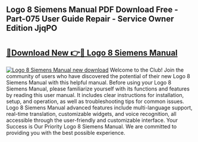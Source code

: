 ## Logo 8 Siemens Manual PDF Download Free - Part-075 User Guide Repair - Service Owner Edition JjqPO

# <h2><a href="http://bc20847.oget.top/?id=Logo+8+Siemens+Manual">🔗Download New 👉🔴 Logo 8 Siemens Manual</a></h2>

[![Logo 8 Siemens Manual new download](https://i.imgur.com/5g1atiW.png)](http://bc20847.oget.top/?id=Logo+8+Siemens+Manual)
Welcome to the Club! Join the community of users who have discovered the potential of their new Logo 8 Siemens Manual with this helpful manual. Before using your Logo 8 Siemens Manual, please familiarize yourself with its functions and features by reading this user manual. It includes clear instructions for installation, setup, and operation, as well as troubleshooting tips for common issues. Logo 8 Siemens Manual advanced features include multi-language support, real-time translation, customizable widgets, and voice recognition, all accessible through the user-friendly and customizable interface. Your Success is Our Priority Logo 8 Siemens Manual. We are committed to providing you with the best possible experience.
